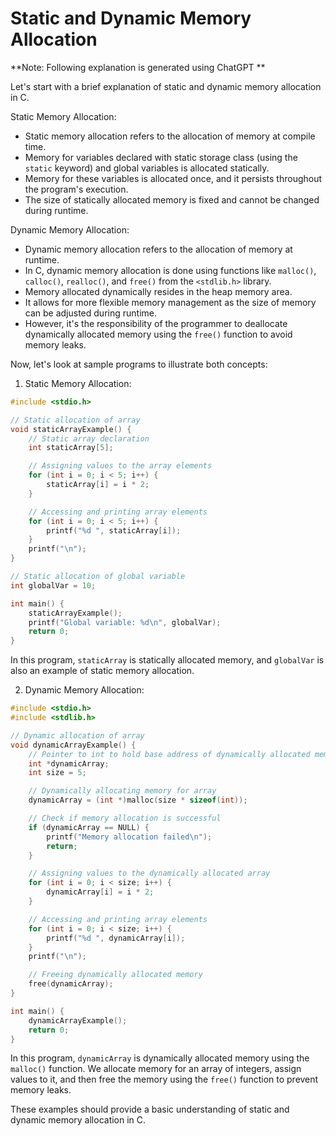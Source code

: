 # Static and Dynamic Memory Allocation

**Note: Following explanation is generated using ChatGPT ** 

 Let's start with a brief explanation of static and dynamic memory allocation in C.

Static Memory Allocation:
- Static memory allocation refers to the allocation of memory at compile time. 
- Memory for variables declared with static storage class (using the `static` keyword) and global variables is allocated statically.
- Memory for these variables is allocated once, and it persists throughout the program's execution.
- The size of statically allocated memory is fixed and cannot be changed during runtime.

Dynamic Memory Allocation:
- Dynamic memory allocation refers to the allocation of memory at runtime.
- In C, dynamic memory allocation is done using functions like `malloc()`, `calloc()`, `realloc()`, and `free()` from the `<stdlib.h>` library.
- Memory allocated dynamically resides in the heap memory area.
- It allows for more flexible memory management as the size of memory can be adjusted during runtime.
- However, it's the responsibility of the programmer to deallocate dynamically allocated memory using the `free()` function to avoid memory leaks.

Now, let's look at sample programs to illustrate both concepts:

1. Static Memory Allocation:

```c
#include <stdio.h>

// Static allocation of array
void staticArrayExample() {
    // Static array declaration
    int staticArray[5];

    // Assigning values to the array elements
    for (int i = 0; i < 5; i++) {
        staticArray[i] = i * 2;
    }

    // Accessing and printing array elements
    for (int i = 0; i < 5; i++) {
        printf("%d ", staticArray[i]);
    }
    printf("\n");
}

// Static allocation of global variable
int globalVar = 10;

int main() {
    staticArrayExample();
    printf("Global variable: %d\n", globalVar);
    return 0;
}
```

In this program, `staticArray` is statically allocated memory, and `globalVar` is also an example of static memory allocation.

2. Dynamic Memory Allocation:

```c
#include <stdio.h>
#include <stdlib.h>

// Dynamic allocation of array
void dynamicArrayExample() {
    // Pointer to int to hold base address of dynamically allocated memory
    int *dynamicArray;
    int size = 5;

    // Dynamically allocating memory for array
    dynamicArray = (int *)malloc(size * sizeof(int));

    // Check if memory allocation is successful
    if (dynamicArray == NULL) {
        printf("Memory allocation failed\n");
        return;
    }

    // Assigning values to the dynamically allocated array
    for (int i = 0; i < size; i++) {
        dynamicArray[i] = i * 2;
    }

    // Accessing and printing array elements
    for (int i = 0; i < size; i++) {
        printf("%d ", dynamicArray[i]);
    }
    printf("\n");

    // Freeing dynamically allocated memory
    free(dynamicArray);
}

int main() {
    dynamicArrayExample();
    return 0;
}
```

In this program, `dynamicArray` is dynamically allocated memory using the `malloc()` function. We allocate memory for an array of integers, assign values to it, and then free the memory using the `free()` function to prevent memory leaks.

These examples should provide a basic understanding of static and dynamic memory allocation in C.
